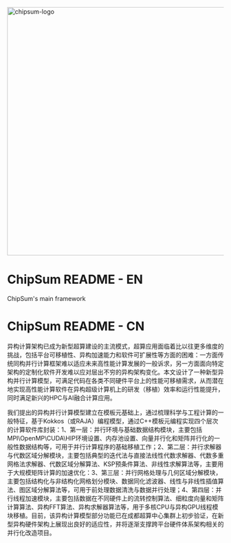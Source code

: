 <img width="578" alt="chipsum-logo" src="https://user-images.githubusercontent.com/3610126/123236443-61fb0a80-d50f-11eb-8473-0c158979b9f7.png">

# ChipSum README - EN
ChipSum's main framework

# ChipSum README - CN
异构计算架构已成为新型超算建设的主流模式，超算应用面临着比以往更多维度的挑战，包括平台可移植性、异构加速能力和软件可扩展性等方面的困难：一方面传统同构并行计算框架难以适应未来高性能计算发展的一般诉求，另一方面面向特定架构的定制化软件开发难以应对层出不穷的异构架构变化。本文设计了一种新型异构并行计算模型，可满足代码在各类不同硬件平台上的性能可移植需求，从而潜在地实现高性能计算软件在异构超级计算机上的研发（移植）效率和运行性能提升，同时满足新兴的HPC与AI融合计算应用。

我们提出的异构并行计算模型建立在模板元基础上，通过梳理科学与工程计算的一般特征，基于Kokkos（或RAJA）编程模型，通过C++模板元编程实现四个层次的计算软件库封装：1、第一层：并行环境与基础数据结构模块，主要包括MPI\OpenMP\CUDA\HIP环境设置、内存池设置、向量并行化和矩阵并行化的一般性数据结构等，可用于并行计算程序的基础移植工作；2、第二层：并行求解器与代数区域分解模块，主要包括典型的迭代法与直接法线性代数求解器、代数多重网格法求解器、代数区域分解算法、KSP预条件算法、非线性求解算法等，主要用于大规模矩阵计算的加速优化：3、第三层：并行网格处理与几何区域分解模块，主要包括结构化与非结构化网格划分模块、数据同化滤波器、线性与非线性插值算法、图区域分解算法等，可用于前处理数据清洗与数据并行处理；4、第四层：并行线程加速模块，主要包括数据在不同硬件上的流转控制算法、细粒度向量和矩阵计算算法、异构FFT算法、异构求解器算法等，用于多核CPU与异构GPU线程模块移植。目前，该异构计算模型部分功能已在成都超算中心集群上初步验证，在新型异构硬件架构上展现出良好的适应性，并将逐渐支撑跨平台硬件体系架构相关的并行化改造项目。
